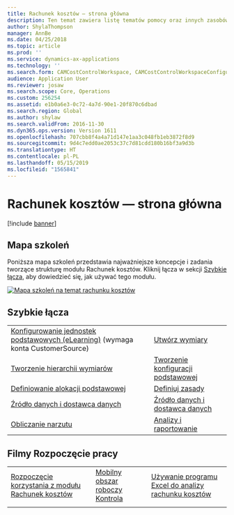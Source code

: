 ```yaml
---
title: Rachunek kosztów — strona główna
description: Ten temat zawiera listę tematów pomocy oraz innych zasobów dostępnych dla modułu Rachunek kosztów.
author: ShylaThompson
manager: AnnBe
ms.date: 04/25/2018
ms.topic: article
ms.prod: ''
ms.service: dynamics-ax-applications
ms.technology: ''
ms.search.form: CAMCostControlWorkspace, CAMCostControlWorkspaceConfiguration, CAMCostAccountingLedgerAdminWorkspace
audience: Application User
ms.reviewer: josaw
ms.search.scope: Core, Operations
ms.custom: 256254
ms.assetid: e1b0a6e3-0c72-4a7d-90e1-20f870c6dbad
ms.search.region: Global
ms.author: shylaw
ms.search.validFrom: 2016-11-30
ms.dyn365.ops.version: Version 1611
ms.openlocfilehash: 707cbb8f4a4a71d147e1aa3c048fb1eb3872f8d9
ms.sourcegitcommit: 9d4c7edd0ae2053c37c7d81cdd180b16bf3a9d3b
ms.translationtype: HT
ms.contentlocale: pl-PL
ms.lasthandoff: 05/15/2019
ms.locfileid: "1565841"
---
```

# <a name="cost-accounting-home-page"></a>Rachunek kosztów — strona główna

[!include [banner](../includes/banner.md)]

## <a name="learning-map"></a>Mapa szkoleń 

Poniższa mapa szkoleń przedstawia najważniejsze koncepcje i zadania tworzące strukturę modułu Rachunek kosztów. Kliknij łącza w sekcji [Szybkie łącza](#quick-links), aby dowiedzieć się, jak używać tego modułu.

[![Mapa szkoleń na temat rachunku kosztów](./media/cost-accounting-map.png)](./media/cost-accounting-map.png)

## <a name="quick-links"></a>Szybkie łącza

|      |   |
|------|---|
|  [Konfigurowanie jednostek podstawowych (eLearning)](https://mbspartner.microsoft.com/Home) (wymaga konta CustomerSource)  |[Utwórz wymiary](cost-elements.md)  |
|  [Tworzenie hierarchii wymiarów](dimension-hierarchy.md)  |[Tworzenie konfiguracji podstawowej](./tasks/define-cost-control-units.md)| 
| [Definiowanie alokacji podstawowej](allocation-bases.md)|[Definiuj zasady](./tasks/create-assign-cost-allocation-policy-cost-control-unit.md) | 
| [Źródło danych i dostawca danych](./tasks/manage-data-source-cost-accounting-ledger.md) |                                           [Źródło danych i dostawca danych](./tasks/process-trace-source-data.md)     | 
|[Obliczanie narzutu](overhead-calculation.md)  | [Analizy i raportowanie](cost-control-workspace.md)   |

## <a name="get-started-videosbr"></a>Filmy Rozpoczęcie pracy<br/>

|  |  |                             |
|------------------------|--------------------|-----------------------------|
| [Rozpoczęcie korzystania z modułu Rachunek kosztów](https://www.youtube.com/watch?v=1pUDtJQZ8FU&t=35s)  | [Mobilny obszar roboczy Kontrola](https://www.youtube.com/watch?v=imsuTg8rUVk&t=7s)  |   [Używanie programu Excel do analizy rachunku kosztów](https://www.youtube.com/watch?v=-HKHYdClvx8)  |
|  |  |                             |


